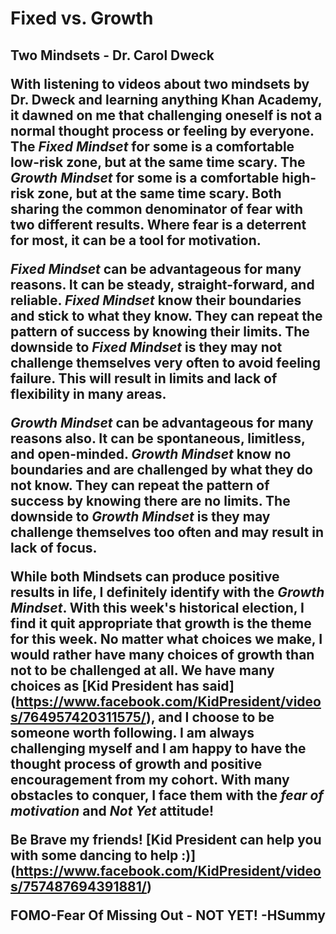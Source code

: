 <h1>Fixed vs. Growth
<h2>Two Mindsets - Dr. Carol Dweck

With listening to videos about two mindsets by Dr. Dweck and learning 
anything Khan Academy, it dawned on me that challenging oneself is not a normal
thought process or feeling by everyone. The *Fixed Mindset* for some is a 
comfortable low-risk zone, but at the same time scary. The *Growth Mindset*
for some is a comfortable high-risk zone, but at the same time scary. Both 
sharing the common denominator of fear with two different results. Where
fear is a deterrent for most, it can be a tool for motivation.

*Fixed Mindset* can be advantageous for many reasons. It can be steady, 
straight-forward, and reliable. *Fixed Mindset* know their boundaries and 
stick to what they know. They can repeat the pattern of success by knowing
their limits. The downside to *Fixed Mindset* is they may 
not challenge themselves very often to avoid feeling failure. 
This will result in limits and lack of flexibility in many areas.

*Growth Mindset* can be advantageous for many reasons also. It can be 
spontaneous, limitless, and open-minded. *Growth Mindset* know no boundaries and
are challenged by what they do not know. They can repeat the pattern of
success by knowing there are no limits. The downside to *Growth Mindset* is 
they may challenge themselves too often and may result in lack of focus.
 
While both Mindsets can produce positive results in life, I definitely 
identify with the *Growth Mindset*. With this week's historical election, I 
find it quit appropriate that growth is the theme for this week. No matter
what choices we make, I would rather have many choices of growth
than not to be challenged at all. We have many choices as [Kid President 
has said] (https://www.facebook.com/KidPresident/videos/764957420311575/),
and I choose to be someone worth following. I am always challenging myself and
I am happy to have the thought process of growth and positive encouragement from
my cohort. With many obstacles to conquer, I face them with the *fear of motivation* and *Not Yet*
attitude!

Be Brave my friends! [Kid President can help you with some dancing to help :)]
(https://www.facebook.com/KidPresident/videos/757487694391881/)

**FOMO-Fear Of Missing Out - NOT YET!**
-HSummy
